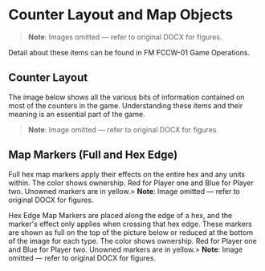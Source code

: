 # Counter Layout and Map Objects

> **Note**: Images omitted — refer to original DOCX for figures.


Detail about these items can be found in FM FCCW\-01 Game Operations\.

## Counter Layout

The image below shows all the various bits of information contained on most of the counters in the game\. Understanding these items and their meaning is an essential part of the game\.

> **Note**: Image omitted — refer to original DOCX for figures.



## Map Markers \(Full and Hex Edge\)

Full hex map markers apply their effects on the entire hex and any units within\. The color shows ownership\. Red for Player one and Blue for Player two\. Unowned markers are in yellow\.> **Note**: Image omitted — refer to original DOCX for figures.



Hex Edge Map Markers are placed along the edge of a hex, and the marker's effect only applies when crossing that hex edge\. These markers are shown as full on the top of the picture below or reduced at the bottom of the image for each type\. The color shows ownership\. Red for Player one and Blue for Player two\. Unowned markers are in yellow\.> **Note**: Image omitted — refer to original DOCX for figures.



